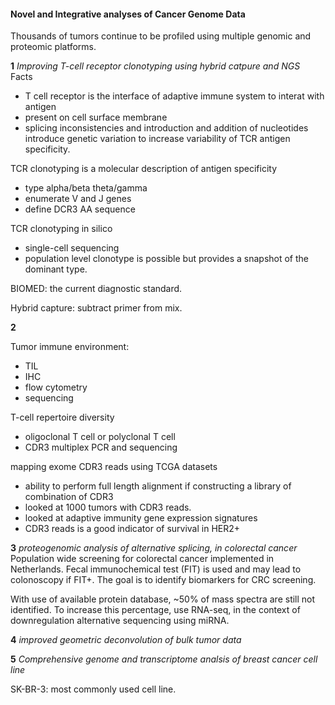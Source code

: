 #### Novel and Integrative analyses of Cancer Genome Data

Thousands of tumors continue to be profiled using multiple genomic and proteomic platforms.

__1__ _Improving T-cell receptor clonotyping using hybrid catpure and NGS_   
Facts
+ T cell receptor is the interface of adaptive immune system to interat with antigen
+ present on cell surface membrane
+ splicing inconsistencies and introduction and addition of nucleotides introduce genetic variation to increase variability of TCR antigen specificity.

TCR clonotyping is a molecular description of antigen specificity
+ type alpha/beta theta/gamma
+ enumerate V and J genes
+ define DCR3 AA sequence

TCR clonotyping in silico
+ single-cell sequencing
+ population level clonotype is possible but provides a snapshot of the dominant type.

BIOMED: the current diagnostic standard.

Hybrid capture: subtract primer from mix.


__2__

Tumor immune environment:
+ TIL
+ IHC
+ flow cytometry
+ sequencing

T-cell repertoire diversity
+ oligoclonal T cell or polyclonal T cell
+ CDR3 multiplex PCR and sequencing

mapping exome CDR3 reads using TCGA datasets
+ ability to perform full length alignment if constructing a library of combination of CDR3
+ looked at 1000 tumors with CDR3 reads.
+ looked at adaptive immunity gene expression signatures
+ CDR3 reads is a good indicator of survival in HER2+

__3__ _proteogenomic analysis of alternative splicing, in colorectal cancer_
Population wide screening for colorectal cancer implemented in Netherlands. Fecal immunochemical test (FIT) is used and may lead to colonoscopy if FIT+. The goal is to identify biomarkers for CRC screening.

With use of available protein database, ~50% of mass spectra are still not identified. To increase this percentage, use RNA-seq, in the context of downregulation alternative sequencing using miRNA.

__4__ _improved geometric deconvolution of bulk tumor data_               

__5__ _Comprehensive genome and transcriptome analsis of breast cancer cell line_

SK-BR-3: most commonly used cell line.  

